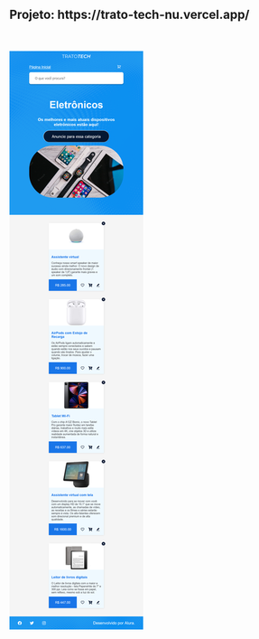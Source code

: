 <h2>Projeto:<a> https://trato-tech-nu.vercel.app/<a></h2>
<br/><br/>
<img src='src/assets/imagem-da-tela.png'></img>
